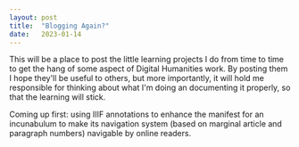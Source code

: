```yaml
---
layout: post
title:  "Blogging Again?"
date:   2023-01-14
---
```

This will be a place to post the little learning projects
I do from time to time to get the hang of some aspect
of Digital Humanities work. By posting them I hope they'll
be useful to others, but more importantly, it will hold
me responsible for thinking about what I'm doing an 
documenting it properly, so that the learning will stick.

Coming up first: using IIIF annotations to enhance the
manifest for an incunabulum to make its navigation system
(based on marginal article and paragraph numbers) navigable
by online readers.
